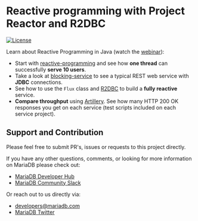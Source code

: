 # Reactive programming with Project Reactor and R2DBC

[![License](https://img.shields.io/badge/License-MIT-blue.svg?style=plastic)](https://opensource.org/licenses/MIT)

Learn about Reactive Programming in Java (watch the [webinar](https://go.mariadb.com/22Q2-WBN-GLBL-OSSG-DEV-Reactive-Programming-2022-02-24_Registration-LP.html)):

 - Start with [reactive-programming](/reactive-programming) and see how **one thread** can successfully **serve 10 
   users**.
 - Take a look at [blocking-service](/blocking-service) to see a typical REST web service with **JDBC** connections.
 - See how to use the `Flux` class and [R2DBC](https://r2dbc.io/) to build a **fully reactive** service.
 - **Compare throughput** using [Artillery](https://www.artillery.io/). See how many HTTP 200 OK responses you get on 
   each service (test scripts included on each service project).
 
## Support and Contribution

Please feel free to submit PR's, issues or requests to this project
directly.

If you have any other questions, comments, or looking for more information
on MariaDB please check out:

* [MariaDB Developer Hub](https://mariadb.com/developers)
* [MariaDB Community Slack](https://r.mariadb.com/join-community-slack)

Or reach out to us directly via:

* [developers@mariadb.com](mailto:developers@mariadb.com)
* [MariaDB Twitter](https://twitter.com/mariadb)
